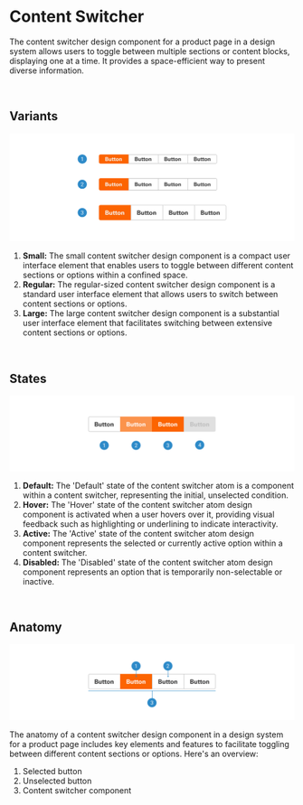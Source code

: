 # Content Switcher

The content switcher design component for a product page in a design system allows users to toggle between multiple sections or content blocks, displaying one at a time. It provides a space-efficient way to present diverse information.

</br>

## Variants

<img src="../../assets/images/components/contentswitcher-variants.jpg" alt="contentswitcher-variants" width="752"/>

1. <b>Small:</b> The small content switcher design component is a compact user interface element that enables users to toggle between different content sections or options within a confined space.
2. <b>Regular:</b> The regular-sized content switcher design component is a standard user interface element that allows users to switch between content sections or options.
3. <b>Large:</b> The large content switcher design component is a substantial user interface element that facilitates switching between extensive content sections or options.

</br>

## States

<img src="../../assets/images/components/contentswitcher-states.jpg" alt="contentswitcher-states" width="752"/>

1. <b>Default:</b> The 'Default' state of the content switcher atom is a component within a content switcher, representing the initial, unselected condition.
2. <b>Hover:</b> The 'Hover' state of the content switcher atom design component is activated when a user hovers over it, providing visual feedback such as highlighting or underlining to indicate interactivity.
3. <b>Active:</b> The 'Active' state of the content switcher atom design component represents the selected or currently active option within a content switcher.
4. <b>Disabled:</b> The 'Disabled' state of the content switcher atom design component represents an option that is temporarily non-selectable or inactive.

</br>

## Anatomy

<img src="../../assets/images/components/contentswitcher-anatomy.jpg" alt="contentswitcher-anatomy" width="752"/>

The anatomy of a content switcher design component in a design system for a product page includes key elements and features to facilitate toggling between different content sections or options. Here's an overview:

1. Selected button
2. Unselected button
3. Content switcher component
